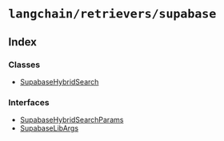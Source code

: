 `langchain/retrievers/supabase`
===============================

Index[](#index "Direct link to Index")
---------------------------------------

### Classes[](#classes "Direct link to Classes")

*   [SupabaseHybridSearch](/docs/api/retrievers_supabase/classes/SupabaseHybridSearch)

### Interfaces[](#interfaces "Direct link to Interfaces")

*   [SupabaseHybridSearchParams](/docs/api/retrievers_supabase/interfaces/SupabaseHybridSearchParams)
*   [SupabaseLibArgs](/docs/api/retrievers_supabase/interfaces/SupabaseLibArgs)